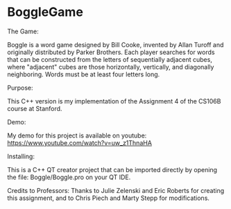 # BoggleGame

The Game:

Boggle is a word game designed by Bill Cooke, invented by Allan Turoff and originally distributed by Parker Brothers.
Each player searches for words that can be constructed from the letters of sequentially adjacent cubes, where "adjacent" cubes are those horizontally, vertically, and diagonally neighboring. Words must be at least four letters long.

Purpose: 

This C++ version is my implementation of the Assignment 4 of the CS106B course at Stanford.

Demo: 

My demo for this project is available on youtube:  https://www.youtube.com/watch?v=uw_z1ThnaHA

Installing: 

This is a C++ QT creator project that can be imported directly by opening the file: Boggle/Boggle.pro on your QT IDE.

Credits to Professors:
Thanks to Julie Zelenski and Eric Roberts for creating this assignment, and to Chris Piech and Marty Stepp for modifications.
